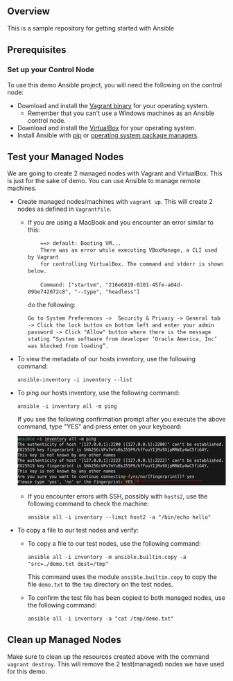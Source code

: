 ## Overview
This is a sample repository for getting started with Ansible

## Prerequisites 
### Set up your Control Node
To use this demo Ansible project, you will need the following on the control node:
- Download and install the [Vagrant binary](https://www.vagrantup.com/downloads) for your operating system.
    - Remember that you can't use a Windows machines as an Ansible control node.
- Download and install the [VirtualBox](https://www.virtualbox.org/wiki/Downloads) for your operating system.
- Install Ansible with [pip](https://docs.ansible.com/ansible/latest/installation_guide/intro_installation.html#installing-and-upgrading-ansible-with-pip) or [operating system package managers](https://docs.ansible.com/ansible/latest/installation_guide/intro_installation.html#installing-ansible-on-specific-operating-systems).

## Test your Managed Nodes
We are going to create 2 managed nodes with Vagrant and VirtualBox. This is just for the sake of demo. You can use Ansible to manage remote machines.
- Create managed nodes/machines with `vagrant up`. This will create 2 nodes as defined in `Vagrantfile`.
    - If you are using a MacBook and you encounter an error similar to this:
        ```
            ==> default: Booting VM...
            There was an error while executing VBoxManage, a CLI used by Vagrant
            for controlling VirtualBox. The command and stderr is shown below.

            Command: ["startvm", "216e6819-0101-45fe-a04d-09be742072c8", "--type", "headless"]
        ```
        do the following:
        ```
        Go to System Preferences ->  Security & Privacy -> General tab -> Click the lock button on bottom left and enter your admin password -> Click "Allow" button where there is the message stating “System software from developer ‘Oracle America, Inc’ was blocked from loading”.
        ```

- To view the metadata of our hosts inventory, use the following command:
    ```
    ansible-inventory -i inventory --list
    ```
- To ping our hosts inventory, use the following command:
    ```
    ansible -i inventory all -m ping
    ```
    If you see the following confirmation prompt after you execute the above command, type "YES" and press enter on your keyboard:

    ![ansible ping confirmation](images/ansible-ping.png)

    - If you encounter errors with SSH, possibly with `hosts2`, use the following command to check the machine:
        ```
        ansible all -i inventory --limit host2 -a "/bin/echo hello"
        ```

-  To copy a file to our test nodes and verify:
    - To copy a file to our test nodes, use the following command:
        ```
        ansible all -i inventory -m ansible.builtin.copy -a "src=./demo.txt dest=/tmp"
        ```
        This command uses the module `ansible.builtin.copy` to copy the file `demo.txt` to the `tmp` directory on the test nodes.

    - To confirm the test file has been copied to both managed nodes, use the following command:
        ```
        ansible all -i inventory -a "cat /tmp/demo.txt"

        ```

## Clean up Managed Nodes
Make sure to clean up the resources created above with the command `vagrant destroy`. This will remove the 2 test(managed) nodes we have used for this demo.
